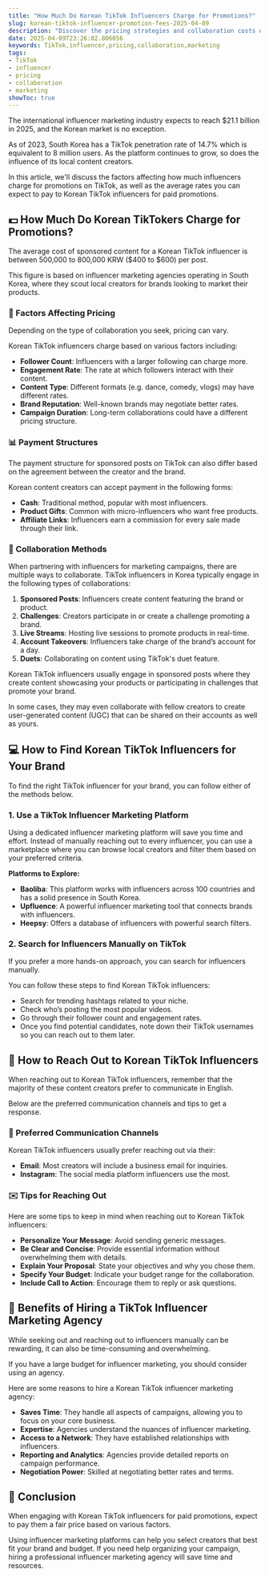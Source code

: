 ```yaml
---
title: "How Much Do Korean TikTok Influencers Charge for Promotions?"
slug: korean-tiktok-influencer-promotion-fees-2025-04-09
description: "Discover the pricing strategies and collaboration costs of South Korean influencers on TikTok for Indian brands looking to penetrate the Korean market."
date: 2025-04-09T23:26:02.806056
keywords: TikTok,influencer,pricing,collaboration,marketing
tags:
- TikTok
- influencer
- pricing
- collaboration
- marketing
showToc: true
---
```


The international influencer marketing industry expects to reach $21.1 billion in 2025, and the Korean market is no exception. 

As of 2023, South Korea has a TikTok penetration rate of 14.7% which is equivalent to 8 million users. As the platform continues to grow, so does the influence of its local content creators. 

In this article, we'll discuss the factors affecting how much influencers charge for promotions on TikTok, as well as the average rates you can expect to pay to Korean TikTok influencers for paid promotions.

## 💵 How Much Do Korean TikTokers Charge for Promotions? 

The average cost of sponsored content for a Korean TikTok influencer is between 500,000 to 800,000 KRW ($400 to $600) per post. 


This figure is based on influencer marketing agencies operating in South Korea, where they scout local creators for brands looking to market their products. 



### 👥 Factors Affecting Pricing

Depending on the type of collaboration you seek, pricing can vary. 


Korean TikTok influencers charge based on various factors including:

- **Follower Count**: Influencers with a larger following can charge more.
- **Engagement Rate**: The rate at which followers interact with their content.
- **Content Type**: Different formats (e.g. dance, comedy, vlogs) may have different rates.
- **Brand Reputation**: Well-known brands may negotiate better rates.
- **Campaign Duration**: Long-term collaborations could have a different pricing structure.


### 📊 Payment Structures

The payment structure for sponsored posts on TikTok can also differ based on the agreement between the creator and the brand.


Korean content creators can accept payment in the following forms:

- **Cash**: Traditional method, popular with most influencers.
- **Product Gifts**: Common with micro-influencers who want free products.
- **Affiliate Links**: Influencers earn a commission for every sale made through their link.


### 📍 Collaboration Methods

When partnering with influencers for marketing campaigns, there are multiple ways to collaborate. TikTok influencers in Korea typically engage in the following types of collaborations:

1. **Sponsored Posts**: Influencers create content featuring the brand or product.
2. **Challenges**: Creators participate in or create a challenge promoting a brand.
3. **Live Streams**: Hosting live sessions to promote products in real-time.
4. **Account Takeovers**: Influencers take charge of the brand’s account for a day.
5. **Duets**: Collaborating on content using TikTok's duet feature.


Korean TikTok influencers usually engage in sponsored posts where they create content showcasing your products or participating in challenges that promote your brand.

In some cases, they may even collaborate with fellow creators to create user-generated content (UGC) that can be shared on their accounts as well as yours.

## 💻 How to Find Korean TikTok Influencers for Your Brand

To find the right TikTok influencer for your brand, you can follow either of the methods below.

### 1. **Use a TikTok Influencer Marketing Platform**

Using a dedicated influencer marketing platform will save you time and effort. Instead of manually reaching out to every influencer, you can use a marketplace where you can browse local creators and filter them based on your preferred criteria.

**Platforms to Explore:**

- **Baoliba**: This platform works with influencers across 100 countries and has a solid presence in South Korea.
- **Upfluence**: A powerful influencer marketing tool that connects brands with influencers.
- **Heepsy**: Offers a database of influencers with powerful search filters.


### 2. **Search for Influencers Manually on TikTok**

If you prefer a more hands-on approach, you can search for influencers manually. 

You can follow these steps to find Korean TikTok influencers:

- Search for trending hashtags related to your niche.
- Check who’s posting the most popular videos.
- Go through their follower count and engagement rates.
- Once you find potential candidates, note down their TikTok usernames so you can reach out to them later.


## 📅 How to Reach Out to Korean TikTok Influencers

When reaching out to Korean TikTok influencers, remember that the majority of these content creators prefer to communicate in English.

Below are the preferred communication channels and tips to get a response.

### 💬 Preferred Communication Channels

Korean TikTok influencers usually prefer reaching out via their:

- **Email**: Most creators will include a business email for inquiries.
- **Instagram**: The social media platform influencers use the most.


### ✉️ Tips for Reaching Out

Here are some tips to keep in mind when reaching out to Korean TikTok influencers: 

- **Personalize Your Message**: Avoid sending generic messages.
- **Be Clear and Concise**: Provide essential information without overwhelming them with details.
- **Explain Your Proposal**: State your objectives and why you chose them.
- **Specify Your Budget**: Indicate your budget range for the collaboration.
- **Include Call to Action**: Encourage them to reply or ask questions.


## 🤖 Benefits of Hiring a TikTok Influencer Marketing Agency

While seeking out and reaching out to influencers manually can be rewarding, it can also be time-consuming and overwhelming. 

If you have a large budget for influencer marketing, you should consider using an agency. 

Here are some reasons to hire a Korean TikTok influencer marketing agency:

- **Saves Time**: They handle all aspects of campaigns, allowing you to focus on your core business.
- **Expertise**: Agencies understand the nuances of influencer marketing.
- **Access to a Network**: They have established relationships with influencers.
- **Reporting and Analytics**: Agencies provide detailed reports on campaign performance.
- **Negotiation Power**: Skilled at negotiating better rates and terms.


## 🤔 Conclusion

When engaging with Korean TikTok influencers for paid promotions, expect to pay them a fair price based on various factors. 

Using influencer marketing platforms can help you select creators that best fit your brand and budget. If you need help organizing your campaign, hiring a professional influencer marketing agency will save time and resources.
